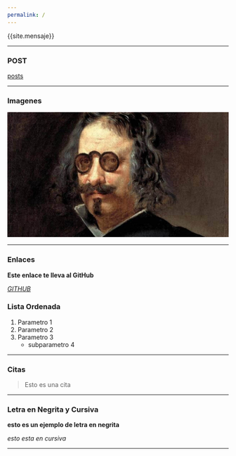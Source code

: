 ```yaml
---
permalink: / 
---
```



{{site.mensaje}}

---

### POST

[posts](/_posts/2024-05-27-pagina1.md)

---

### Imagenes

![Jekyll](/imagenes/francisco.jpg)

---

### Enlaces

**Este enlace te lleva al GitHub**

[*GITHUB*](https://github.com/)



### Lista Ordenada
1. Parametro 1
2. Parametro 2 
3. Parametro 3
    - subparametro 4

---

### Citas

> Esto es una cita

---


### Letra en Negrita y Cursiva

**esto es un ejemplo de letra en negrita**

*esto esta en cursiva*

---
